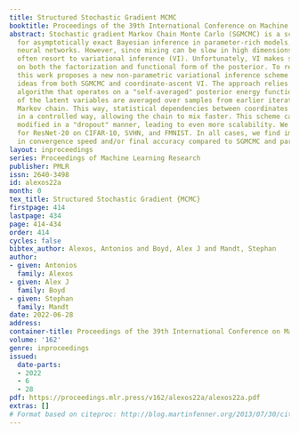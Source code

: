 ```yaml
---
title: Structured Stochastic Gradient MCMC
booktitle: Proceedings of the 39th International Conference on Machine Learning
abstract: Stochastic gradient Markov Chain Monte Carlo (SGMCMC) is a scalable algorithm
  for asymptotically exact Bayesian inference in parameter-rich models, such as Bayesian
  neural networks. However, since mixing can be slow in high dimensions, practitioners
  often resort to variational inference (VI). Unfortunately, VI makes strong assumptions
  on both the factorization and functional form of the posterior. To relax these assumptions,
  this work proposes a new non-parametric variational inference scheme that combines
  ideas from both SGMCMC and coordinate-ascent VI. The approach relies on a new Langevin-type
  algorithm that operates on a "self-averaged" posterior energy function, where parts
  of the latent variables are averaged over samples from earlier iterations of the
  Markov chain. This way, statistical dependencies between coordinates can be broken
  in a controlled way, allowing the chain to mix faster. This scheme can be further
  modified in a "dropout" manner, leading to even more scalability. We test our scheme
  for ResNet-20 on CIFAR-10, SVHN, and FMNIST. In all cases, we find improvements
  in convergence speed and/or final accuracy compared to SGMCMC and parametric VI.
layout: inproceedings
series: Proceedings of Machine Learning Research
publisher: PMLR
issn: 2640-3498
id: alexos22a
month: 0
tex_title: Structured Stochastic Gradient {MCMC}
firstpage: 414
lastpage: 434
page: 414-434
order: 414
cycles: false
bibtex_author: Alexos, Antonios and Boyd, Alex J and Mandt, Stephan
author:
- given: Antonios
  family: Alexos
- given: Alex J
  family: Boyd
- given: Stephan
  family: Mandt
date: 2022-06-28
address:
container-title: Proceedings of the 39th International Conference on Machine Learning
volume: '162'
genre: inproceedings
issued:
  date-parts:
  - 2022
  - 6
  - 28
pdf: https://proceedings.mlr.press/v162/alexos22a/alexos22a.pdf
extras: []
# Format based on citeproc: http://blog.martinfenner.org/2013/07/30/citeproc-yaml-for-bibliographies/
---
```

